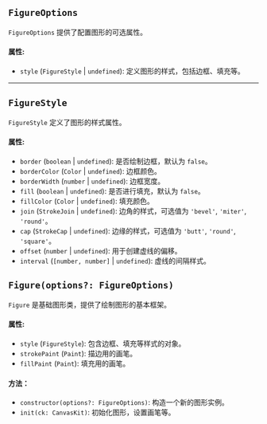 ## `FigureOptions`

`FigureOptions` 提供了配置图形的可选属性。

#### 属性:

- `style` (`FigureStyle` | `undefined`): 定义图形的样式，包括边框、填充等。

---

## `FigureStyle`

`FigureStyle` 定义了图形的样式属性。

#### 属性:

- `border` (`boolean` | `undefined`): 是否绘制边框，默认为 `false`。
- `borderColor` (`Color` | `undefined`): 边框颜色。
- `borderWidth` (`number` | `undefined`): 边框宽度。
- `fill` (`boolean` | `undefined`): 是否进行填充，默认为 `false`。
- `fillColor` (`Color` | `undefined`): 填充颜色。
- `join` (`StrokeJoin` | `undefined`): 边角的样式，可选值为 `'bevel'`, `'miter'`, `'round'`。
- `cap` (`StrokeCap` | `undefined`): 边缘的样式，可选值为 `'butt'`, `'round'`, `'square'`。
- `offset` (`number` | `undefined`): 用于创建虚线的偏移。
- `interval` (`[number, number]` | `undefined`): 虚线的间隔样式。

## `Figure(options?: FigureOptions)`

`Figure` 是基础图形类，提供了绘制图形的基本框架。

#### 属性:

- `style` (`FigureStyle`): 包含边框、填充等样式的对象。
- `strokePaint` (`Paint`): 描边用的画笔。
- `fillPaint` (`Paint`): 填充用的画笔。

#### 方法：

- `constructor(options?: FigureOptions)`: 构造一个新的图形实例。
- `init(ck: CanvasKit)`: 初始化图形，设置画笔等。
